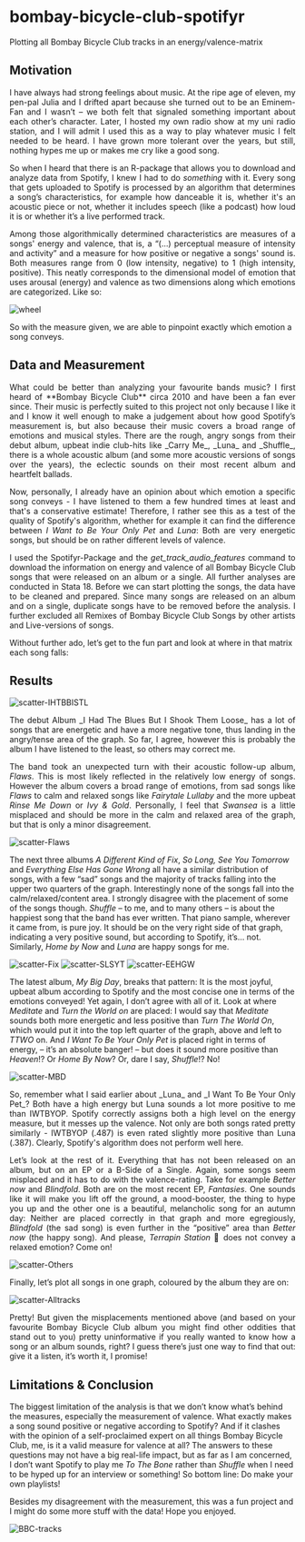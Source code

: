 # bombay-bicycle-club-spotifyr
Plotting all Bombay Bicycle Club tracks in an energy/valence-matrix

## Motivation
 <div align="justify"> I have always had strong feelings about music. At the ripe age of eleven, my pen-pal Julia and I drifted apart because she turned out to be an Eminem-Fan and I wasn’t – we both felt that signaled something important about each other’s character. Later, I hosted my own radio show at my uni radio station, and I will admit I used this as a way to play whatever music I felt needed to be heard. I have grown more tolerant over the years, but still, nothing hypes me up or makes me cry like a good song. 

So when I heard that there is an R-package that allows you to download and analyze data from Spotify, I knew I had to do _something_ with it. Every song that gets uploaded to Spotify is processed by an algorithm that determines a song’s characteristics, for example how danceable it is, whether it's an acoustic piece or not, whether it includes speech (like a podcast) how loud it is or whether it’s a live performed track.

Among those algorithmically determined characteristics are measures of a songs' energy and valence, that is, a “(…) perceptual measure of intensity and activity” and a measure for how positive or negative a songs' sound is. Both measures range from 0 (low intensity, negative) to 1 (high intensity, positive). This neatly corresponds to the dimensional model of emotion that uses arousal (energy) and valence as two dimensions along which emotions are categorized. Like so: </div>

![wheel](https://github.com/crablane/bombay-bicycle-club-spotifyr/assets/159540127/1fd48852-73cb-4e95-b78e-f154f1041324)

So with the measure given, we are able to pinpoint exactly which emotion a song conveys. 

## Data and Measurement
<div align="justify"> What could be better than analyzing your favourite bands music? I first heard of **Bombay Bicycle Club** circa 2010 and have been a fan ever since. Their music is perfectly suited to this project not only because I like it and I know it well enough to make a judgement about how good Spotify’s measurement is, but also because their music covers a broad range of emotions and musical styles. There are the rough, angry songs from their debut album, upbeat indie club-hits like _Carry Me_, _Luna_ and _Shuffle_, there is a whole acoustic album (and some more acoustic versions of songs over the years), the eclectic sounds on their most recent album and heartfelt ballads. 

Now, personally, I already have an opinion about which emotion a specific song conveys - I have listened to them a few hundred times at least and that's a conservative estimate! Therefore, I rather see this as a test of the quality of Spotify's algorithm, whether for example it can find the difference between _I Want to Be Your Only Pet_ and _Luna_: Both are very energetic songs, but should be on rather different levels of valence.

I used the Spotifyr-Package and the _get_track_audio_features_ command to download the information on energy and valence of all Bombay Bicycle Club songs that were released on an album or a single. All further analyses are conducted in Stata 18. Before we can start plotting the songs, the data have to be cleaned and prepared. Since many songs are released on an album and on a single, duplicate songs have to be removed before the analysis. I further excluded all Remixes of Bombay Bicycle Club Songs by other artists and Live-versions of songs. </div>

Without further ado, let’s get to the fun part and look at where in that matrix each song falls:

## Results
![scatter-IHTBBISTL](https://github.com/crablane/bombay-bicycle-club-spotifyr/assets/159540127/30e1df99-84c0-4815-b423-4db4b0886a71)

<div align="justify"> The debut Album _I Had The Blues But I Shook Them Loose_ has a lot of songs that are energetic and have a more negative tone, thus landing in the angry/tense area of the graph. So far, I agree, however this is probably the album I have listened to the least, so others may correct me. 

The band took an unexpected turn with their acoustic follow-up album, _Flaws_. This is most likely reflected in the relatively low energy of songs. However the album covers a broad range of emotions, from sad songs like _Flaws_ to calm and relaxed songs like _Fairytale Lullaby_ and the more upbeat _Rinse Me Down_ or _Ivy & Gold_. Personally, I feel that _Swansea_ is a little misplaced and should be more in the calm and relaxed area of the graph, but that is only a minor disagreement. </div>
 
![scatter-Flaws](https://github.com/crablane/bombay-bicycle-club-spotifyr/assets/159540127/366b3198-92cf-4e66-9d88-5ac3726947f0)


The next three albums _A Different Kind of Fix_, _So Long, See You Tomorrow_ and _Everything Else Has Gone Wrong_ all have a similar distribution of songs, with a few “sad” songs and the majority of tracks falling into the upper two quarters of the graph. Interestingly none of the songs fall into the calm/relaxed/content area. 
I strongly disagree with the placement of some of the songs though. _Shuffle_ – to me, and to many others – is about the happiest song that the band has ever written. That piano sample, wherever it came from, is pure joy. It should be on the very right side of that graph, indicating a very positive sound, but according to Spotify, it’s… not. Similarly, _Home by Now_ and _Luna_ are happy songs for me.

![scatter-Fix](https://github.com/crablane/bombay-bicycle-club-spotifyr/assets/159540127/3ed44b81-3d7d-4db9-beb2-6ca1cda81492)
![scatter-SLSYT](https://github.com/crablane/bombay-bicycle-club-spotifyr/assets/159540127/0a269273-d04e-4121-adef-d60556cbf79f)
![scatter-EEHGW](https://github.com/crablane/bombay-bicycle-club-spotifyr/assets/159540127/d7965a88-3e84-46ff-aca3-11f414d2d489)

The latest album, _My Big Day_, breaks that pattern: It is the most joyful, upbeat album according to Spotify and the most concise one in terms of the emotions conveyed! Yet again, I don’t agree with all of it. Look at where _Meditate_ and _Turn the World on_ are placed: I would say that _Meditate_ sounds both more energetic and less positive than _Turn The World On_, which would put it into the top left quarter of the graph, above and left to _TTWO_ on. And _I Want To Be Your Only Pet_ is placed right in terms of energy, – it’s an absolute banger! – but does it sound more positive than _Heaven_!? Or _Home By Now_? Or, dare I say, _Shuffle_!? No! 

![scatter-MBD](https://github.com/crablane/bombay-bicycle-club-spotifyr/assets/159540127/7442eed4-2443-42c8-8f1b-c3612f1182c8)

<div align="justify"> So, remember what I said earlier about _Luna_ and _I Want To Be Your Only Pet_? Both have a high energy but Luna sounds a lot more positive to me than IWTBYOP. Spotify correctly assigns both a high level on the energy measure, but it messes up the valence. Not only are both songs rated pretty similarly - IWTBYOP (.487) is even rated slightly more positive than Luna (.387). Clearly, Spotify's algorithm does not perform well here.

Let’s look at the rest of it. Everything that has not been released on an album, but on an EP or a B-Side of a Single. Again, some songs seem misplaced and it has to do with the valence-rating. Take for example _Better now_ and _Blindfold_. Both are on the most recent EP, _Fantasies_. One sounds like it will make you lift off the ground, a mood-booster, the thing to hype you up and the other one is a beautiful, melancholic song for an autumn day: Neither are placed correctly in that graph and more egregiously, _Blindfold_ (the sad song) is even further in the “positive” area than _Better now_ (the happy song). And please, _Terrapin Station_ 🐢 does not convey a relaxed emotion? Come on!  </div>

![scatter-Others](https://github.com/crablane/bombay-bicycle-club-spotifyr/assets/159540127/e1fe61b7-a3c5-41fb-89f2-bfcfcf30307c)

Finally, let’s plot all songs in one graph, coloured by the album they are on:

![scatter-Alltracks](https://github.com/crablane/bombay-bicycle-club-spotifyr/assets/159540127/e8fff6fa-ee0a-4c12-af5e-3a41ab4ee81b)

<div align="justify"> Pretty! But given the misplacements mentioned above (and based on your favourite Bombay Bicycle Club album you might find other oddities that stand out to you) pretty uninformative if you really wanted to know how a song or an album sounds, right? I guess there’s just one way to find that out: give it a listen, it’s worth it, I promise! </div>

## Limitations & Conclusion
The biggest limitation of the analysis is that we don’t know what’s behind the measures, especially the measurement of valence. What exactly makes a song sound positive or negative according to Spotify? And if it clashes with the opinion of a self-proclaimed expert on all things Bombay Bicycle Club, me, is it a valid measure for valence at all? The answers to these questions may not have a big real-life impact, but as far as I am concerned, I don’t want Spotify to play me _To The Bone_ rather than _Shuffle_ when I need to be hyped up for an interview or something! So bottom line: Do make your own playlists!

Besides my disagreement with the measurement, this was a fun project and I might do some more stuff with the data! Hope you enjoyed.

![BBC-tracks](https://github.com/crablane/bombay-bicycle-club-spotifyr/assets/159540127/901a79ed-fed9-4162-84f5-03339fb237bc)


